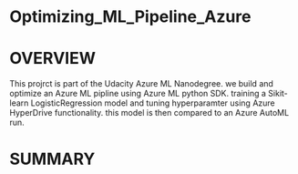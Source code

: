 # Optimizing_ML_Pipeline_Azure
# OVERVIEW

This projrct is part of the Udacity Azure ML Nanodegree. we build and optimize an Azure ML pipline using Azure ML python SDK.
training a Sikit-learn LogisticRegression model and tuning hyperparamter using Azure HyperDrive functionality.
this model is then compared to an Azure AutoML run.

# SUMMARY
